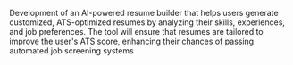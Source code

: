 Development of an AI-powered resume builder that helps users generate customized, ATS-optimized resumes by analyzing their skills, experiences, and job preferences. The tool will ensure that resumes are tailored to improve the user's ATS score, enhancing their chances of passing automated job screening systems
